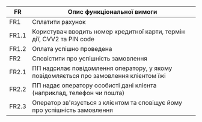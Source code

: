 |  FR  |               Опис функціональної вимоги               |
|  --  | ------------------------------------------------------ |
| FR1 | Сплатити рахунок |
| FR1.1 | Користувач вводить номер кредитної карти, термін дії, CVV2 та PIN code |
| FR1.2 | Оплата успішно проведена |
| FR2 | Сповістити про успішність замовлення | 
| FR2.1 | ПП надсилає повідомлення оператору, у якому повідомляється про замовлення клієнтом їжі |
| FR2.2 | ПП надає оператору особисті дані клієнта (наприклад, телефон чи пошта) |
| FR2.3 | Оператор зв'язується з клієнтом та сповіщує йому про успішність замовлення |
